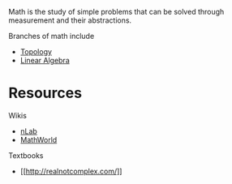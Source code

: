 Math is the study of simple problems that can be solved through measurement and their abstractions. 




Branches of math include

* [Topology](./Topology/)
* [Linear Algebra](./Linear-Algebra/)


# Resources

Wikis

* [nLab](https://ncatlab.org/nlab/show/HomePage)
* [MathWorld](https://mathworld.wolfram.com/)

Textbooks

* [[http://realnotcomplex.com/]]